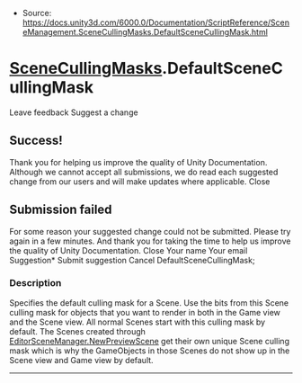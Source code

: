 * Source: https://docs.unity3d.com/6000.0/Documentation/ScriptReference/SceneManagement.SceneCullingMasks.DefaultSceneCullingMask.html

#  [SceneCullingMasks](https://docs.unity3d.com/6000.0/Documentation/ScriptReference/SceneManagement.SceneCullingMasks.html).DefaultSceneCullingMask
Leave feedback
Suggest a change
## Success!
Thank you for helping us improve the quality of Unity Documentation. Although we cannot accept all submissions, we do read each suggested change from our users and will make updates where applicable.
Close
## Submission failed
For some reason your suggested change could not be submitted. Please <a>try again</a> in a few minutes. And thank you for taking the time to help us improve the quality of Unity Documentation.
Close
Your name Your email Suggestion* Submit suggestion
Cancel
DefaultSceneCullingMask; 
### Description
Specifies the default culling mask for a Scene. Use the bits from this Scene culling mask for objects that you want to render in both in the Game view and the Scene view.
All normal Scenes start with this culling mask by default. The Scenes created through [EditorSceneManager.NewPreviewScene](https://docs.unity3d.com/6000.0/Documentation/ScriptReference/SceneManagement.EditorSceneManager.NewPreviewScene.html) get their own unique Scene culling mask which is why the GameObjects in those Scenes do not show up in the Scene view and Game view by default.
* * *
